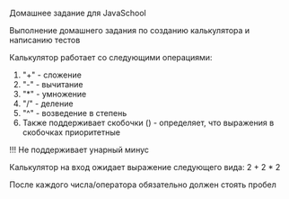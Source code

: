 Домашнее задание для JavaSchool

Выполнение домашнего задания по созданию калькулятора и написанию тестов

Калькулятор работает со следующими операциями:
1) "+" - сложение
2) "-" - вычитание
3) "*" - умножение
4) "/" - деление
5) "^" - возведение в степень
6) Также поддерживает скобочки () - определяет, что выражения в скобочках приоритетные

!!! Не поддерживает унарный минус

Калькулятор на вход ожидает выражение следующего вида:
2 + 2 * 2

После каждого числа/оператора обязательно должен стоять пробел